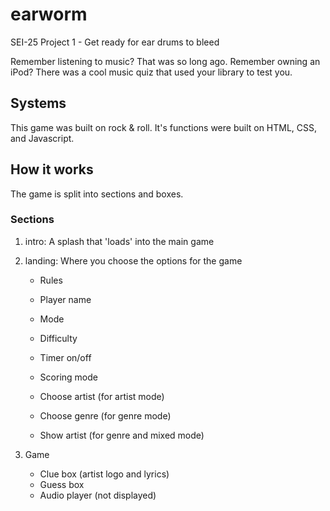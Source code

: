 # earworm
SEI-25 Project 1 - Get ready for ear drums to bleed

Remember listening to music? That was so long ago.
Remember owning an iPod? There was a cool music quiz that used your library to test you.

## Systems
This game was built on rock & roll. It's functions were built on HTML, CSS, and Javascript.

## How it works
The game is split into sections and boxes.

### Sections
1. intro: A splash that 'loads' into the main game

1. landing: Where you choose the options for the game
    * Rules
    * Player name
    * Mode
    * Difficulty
    * Timer on/off
    * Scoring mode
    
    * Choose artist (for artist mode)
    * Choose genre (for genre mode)
    * Show artist (for genre and mixed mode)
1. Game
    * Clue box (artist logo and lyrics)
    * Guess box
    * Audio player (not displayed)
